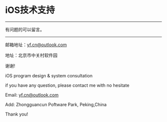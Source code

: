 # iOS技术支持

***
有问题的可以留言。
***

邮箱地址：yf.cn@outlook.com

地址：北京市中关村软件园

谢谢!

iOS program design & system consultation

if you have any question, please contact me with no hesitate

Email: yf.cn@outlook.com

Add: Zhongguancun Poftware Park, Peking,China

Thank you!
